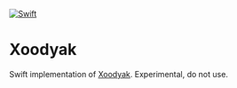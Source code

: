 [![Swift](https://github.com/nixberg/xoodyak-swift/actions/workflows/swift.yml/badge.svg)](https://github.com/nixberg/xoodyak-swift/actions/workflows/swift.yml)

# Xoodyak

Swift implementation of [Xoodyak](https://csrc.nist.gov/CSRC/media/Projects/lightweight-cryptography/documents/round-2/spec-doc-rnd2/Xoodyak-spec-round2.pdf).
Experimental, do not use.
